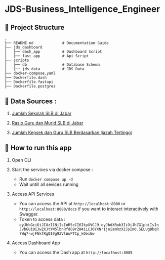 # JDS-Business_Intelligence_Engineer

## 📁 Project Structure
```
.
├── README.md             # Documentation Guide
├── jds_dashboard
│   ├── dash_app          # Dashboard Script
│   ├── fast_app          # Api Script
├── scripts
│   ├── db                # Database Schema
│   ├── jds_data          # JDS Data       
├── docker-compose.yaml
├── Dockerfile.dash
├── Dockerfile.fastapi
├── Dockerfile.postgres
```

## 🔰 Data Sources :

1. [Jumlah Sekolah SLB di Jabar](https://opendata.jabarprov.go.id/id/dataset/jumlah-sekolah-luar-biasa-slb-berdasarkan-kabupatenkota-di-jawa-barat)

2. [Rasio Guru dan Murid SLB di Jabar](https://opendata.jabarprov.go.id/id/dataset/rasio-murid-dan-guru-sekolah-luar-biasa-slb-berdasarkan-kabupatenkota-di-jawa-barat)

3. [Jumlah Kepsek dan Guru SLB Berdasarkan Ijazah Tertinggi](https://opendata.jabarprov.go.id/id/dataset/jumlah-kepala-sekolah-dan-guru-sekolah-luar-biasa-slb-berdasarkan-jenis-kelamin-dan-ijazah-tertinggi-di-jawa-barat)

## 🚀 How to run this app
1. Open CLI
2. Start the services via docker compose :

    - Run `docker compose up -d`
    - Wait untill all sevices running 

3. Access API Services

    - You can access the API at `http://localhost:8080` or `http://localhost:8080/docs` if you want to interact interactively with Swagger.
    - Token to access data : `eyJhbGciOiJIUzI1NiIsInR5cCI6IkpXVCJ9.eyJhdXRob3IiOiJhZG1pbiIsInJvbGUiOiJwZXJtYW5lbnRfdG9rZW4iLCJ0YXNrIjoiamRzX2JpIn0.SELUgDbqR7Wq7-wjFNkfRgQ19g9ZVlWuPTCp_kQei6w`

4. Access Dashboard App

    - You can access the Dash app at `http://localhost:8085`